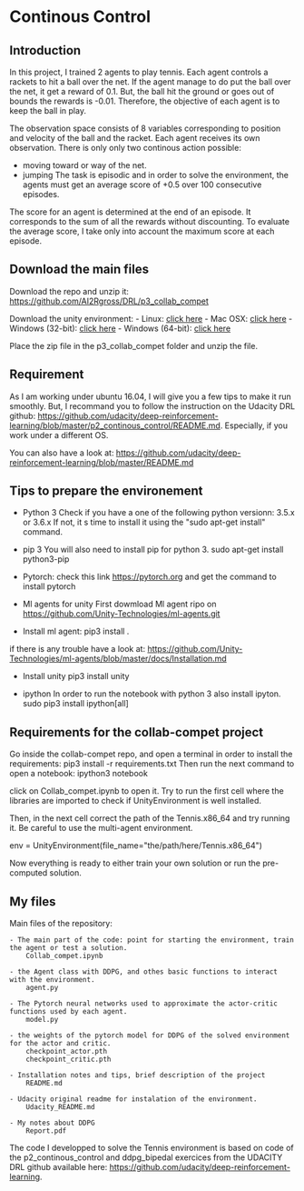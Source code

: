 # Continous Control

## Introduction
In this project, I trained 2 agents to play tennis. Each agent controls a rackets to hit a ball over the net. If the agent manage to do put the ball over the net, it get a reward of 0.1. But, the ball hit the ground or goes out of bounds the rewards is -0.01. Therefore, the objective of each agent is to keep the ball in play.


The observation space consists of 8 variables corresponding to position and velocity of the ball and the racket. Each agent receives its own observation.
There is only only two continous action possible:
- moving toward or way of the net. 
- jumping
The task is episodic and in order to solve the environment, the agents must get an average score of +0.5 over 100 consecutive episodes.

The score for an agent is determined at the end of an episode. It corresponds to the sum of all the rewards without discounting. 
To evaluate the average score, I take only into account the maximum score at each episode.



## Download the main files
Download the repo and unzip it:
https://github.com/AI2Rgross/DRL/p3_collab_compet

Download the unity environment:
    - Linux: [click here](https://s3-us-west-1.amazonaws.com/udacity-drlnd/P3/Tennis/Tennis_Linux.zip)
    - Mac OSX: [click here](https://s3-us-west-1.amazonaws.com/udacity-drlnd/P3/Tennis/Tennis.app.zip)
    - Windows (32-bit): [click here](https://s3-us-west-1.amazonaws.com/udacity-drlnd/P3/Tennis/Tennis_Windows_x86.zip)
    - Windows (64-bit): [click here](https://s3-us-west-1.amazonaws.com/udacity-drlnd/P3/Tennis/Tennis_Windows_x86_64.zip)
 

Place the zip file in the p3_collab_compet folder and unzip the file.


## Requirement
As I am working under ubuntu 16.04, I will give you a few tips to make it run smoothly. But, I recommand you to follow the instruction on the Udacity DRL github: https://github.com/udacity/deep-reinforcement-learning/blob/master/p2_continous_control/README.md. Especially, if you work under a different OS.

You can also have a look at:
https://github.com/udacity/deep-reinforcement-learning/blob/master/README.md
 

## Tips to prepare the environement
- Python 3
Check if you have a one of the following python versionn: 3.5.x or 3.6.x
If not, it s time to install it using the "sudo apt-get install" command.

- pip 3
You will also need to install pip for python 3. 
sudo apt-get install python3-pip

- Pytorch:
check this link https://pytorch.org and get the command to install pytorch

- Ml agents for unity
First dowmload Ml agent ripo on https://github.com/Unity-Technologies/ml-agents.git

- Install ml agent:
pip3 install .

if there is any trouble have a look at:
https://github.com/Unity-Technologies/ml-agents/blob/master/docs/Installation.md

- Install unity
pip3 install unity

- ipython
In order to run the notebook with python 3 also install ipyton.
sudo pip3 install ipython[all]


## Requirements for the collab-compet project
Go inside the collab-compet repo, and open a terminal in order to install the requirements:
pip3 install -r requirements.txt
Then run the next command to open a notebook:
ipython3 notebook

click on Collab_compet.ipynb to open it.
Try to run the first cell where the libraries are imported to check if UnityEnvironment is well installed.

Then, in the next cell correct the path of the Tennis.x86_64 and try running it. Be careful to use the multi-agent environment.

env = UnityEnvironment(file_name="the/path/here/Tennis.x86_64")

Now everything is ready to either train your own solution or run the pre-computed solution.


## My files
Main files of the repository:

    - The main part of the code: point for starting the environment, train the agent or test a solution.
        Collab_compet.ipynb

    - the Agent class with DDPG, and othes basic functions to interact with the environment.
        agent.py

    - The Pytorch neural networks used to approximate the actor-critic functions used by each agent.
        model.py

    - the weights of the pytorch model for DDPG of the solved environment for the actor and critic.
        checkpoint_actor.pth
        checkpoint_critic.pth 
        
    - Installation notes and tips, brief description of the project
        README.md

    - Udacity original readme for instalation of the environment.
        Udacity_README.md

    - My notes about DDPG
        Report.pdf

The code I developped to solve the Tennis environment is based on code of the p2_continous_control and ddpg_bipedal exercices from the UDACITY DRL github available here: https://github.com/udacity/deep-reinforcement-learning.
